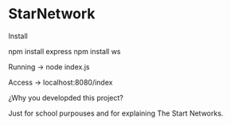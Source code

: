 # StarNetwork
Install

npm install express
npm install ws

Running -> node index.js

Access -> localhost:8080/index

¿Why you developded this project?

Just for school purpouses and for explaining The Start Networks.
